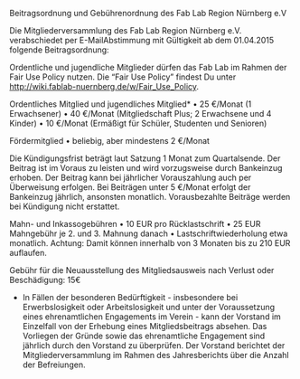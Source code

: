 Beitragsordnung und Gebührenordnung des Fab Lab Region Nürnberg e.V

Die Mitgliederversammlung des Fab Lab Region Nürnberg e.V. verabschiedet per E-MailAbstimmung
mit Gültigkeit ab dem 01.04.2015 folgende Beitragsordnung:

Ordentliche und jugendliche Mitglieder dürfen das Fab Lab im Rahmen der Fair Use Policy nutzen.
Die “Fair Use Policy” findest Du unter http://wiki.fablab-nuernberg.de/w/Fair_Use_Policy.

Ordentliches Mitglied und jugendliches Mitglied*
• 25 €/Monat (1 Erwachsener)
• 40 €/Monat (Mitgliedschaft Plus; 2 Erwachsene und 4 Kinder)
• 10 €/Monat (Ermäßigt für Schüler, Studenten und Senioren)

Fördermitglied
• beliebig, aber mindestens 2 €/Monat

Die Kündigungsfrist beträgt laut Satzung 1 Monat zum Quartalsende.
Der Beitrag ist im Voraus zu leisten und wird vorzugsweise durch Bankeinzug erhoben.
Der Beitrag kann bei jährlicher Vorauszahlung auch per Überweisung erfolgen.
Bei Beiträgen unter 5 €/Monat erfolgt der Bankeinzug jährlich, ansonsten monatlich.
Vorausbezahlte Beiträge werden bei Kündigung nicht erstattet.

Mahn- und Inkassogebühren
• 10 EUR pro Rücklastschrift
• 25 EUR Mahngebühr je 2. und 3. Mahnung danach
• Lastschriftwiederholung etwa monatlich. 
  Achtung: Damit können innerhalb von 3 Monaten bis zu 210 EUR auflaufen.

Gebühr für die Neuausstellung des Mitgliedsausweis nach Verlust oder Beschädigung: 15€

* In Fällen der besonderen Bedürftigkeit - insbesondere bei Erwerbslosigkeit oder Arbeitslosigkeit und
unter der Voraussetzung eines ehrenamtlichen Engagements im Verein - kann der Vorstand im Einzelfall
von der Erhebung eines Mitgliedsbeitrags absehen. Das Vorliegen der Gründe sowie das ehrenamtliche
Engagement sind jährlich durch den Vorstand zu überprüfen. Der Vorstand berichtet der Mitgliederversammlung
im Rahmen des Jahresberichts über die Anzahl der Befreiungen. 
